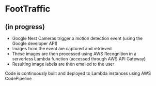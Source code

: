 # FootTraffic 
## (in progress)

* Google Nest Cameras trigger a motion detection event (using the Google developer API)
* Images from the event are captured and retrieved
* These images are then processed using AWS Recognition in a serverless Lambda function (accessed through AWS API Gateway)
* Resulting image labels are then emailed to the user 

Code is continuously built and deployed to Lambda instances using AWS CodePipeline
